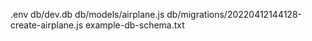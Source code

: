.env
db/dev.db
db/models/airplane.js
db/migrations/20220412144128-create-airplane.js
example-db-schema.txt